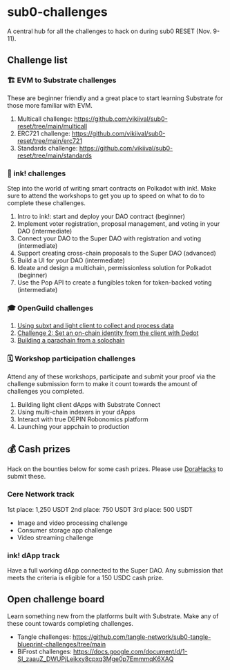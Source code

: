# sub0-challenges

A central hub for all the challenges to hack on during sub0 RESET (Nov. 9-11).

## Challenge list

### 🏗️ EVM to Substrate challenges

These are beginner friendly and a great place to start learning Substrate for those more familiar with EVM.

1. Multicall challenge: https://github.com/vikiival/sub0-reset/tree/main/multicall
2. ERC721 challenge: https://github.com/vikiival/sub0-reset/tree/main/erc721
3. Standards challenge: https://github.com/vikiival/sub0-reset/tree/main/standards

### 🦑 ink! challenges

Step into the world of writing smart contracts on Polkadot with ink!. Make sure to attend the workshops to get you up to speed on what to do to complete these challenges.

1. Intro to ink!: start and deploy your DAO contract (beginner)
2. Implement voter registration, proposal management, and voting in your DAO (intermediate)
3. Connect your DAO to the Super DAO with registration and voting (intermediate)
4. Support creating cross-chain proposals to the Super DAO (advanced)
5. Build a UI for your DAO (intermediate)
6. Ideate and design a multichain, permissionless solution for Polkadot (beginner)
7. Use the Pop API to create a fungibles token for token-backed voting (intermediate)

### 🎓 OpenGuild challenges

1. [Using subxt and light client to collect and process data](https://github.com/openguild-labs/sub0-bangkok-challenges/tree/main/challenge-1)
2. [Challenge 2: Set an on-chain identity from the client with Dedot](https://github.com/openguild-labs/sub0-bangkok-challenges/tree/main/challenge-2)
3. [Building a parachain from a solochain](https://github.com/openguild-labs/sub0-bangkok-challenges/tree/main/challenge-3)

### 🗓️ Workshop participation challenges

Attend any of these workshops, participate and submit your proof via the challenge submission form to make it count towards the amount of challenges you completed.

1. Building light client dApps with Substrate Connect
2. ​Using multi-chain indexers in your dApps
3. Interact with true DEPIN Robonomics platform
4. Launching your appchain to production

## 💰 Cash prizes 

Hack on the bounties below for some cash prizes. Please use [DoraHacks](https://dorahacks.io/hackathon/theblockspace-sub0) to submit these.

### Cere Network track

1st place: 1,250 USDT
2nd place: 750 USDT
3rd place: 500 USDT

- Image and video processing challenge
- Consumer storage app challenge
- Video streaming challenge

### ink! dApp track

Have a full working dApp connected to the Super DAO. Any submission that meets the criteria is eligible for a 150 USDC cash prize.

## Open challenge board

Learn something new from the platforms built with Substrate. Make any of these count towards completing challenges.

* Tangle challenges: https://github.com/tangle-network/sub0-tangle-blueprint-challenges/tree/main
* BiFrost challenges: https://docs.google.com/document/d/1-SI_zaauZ_DWUPjLeikxy8cpxq3Mge0p7EmmmqK6XAQ
